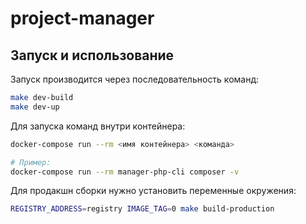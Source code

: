 # project-manager

## Запуск и использование

Запуск производится через последовательность команд:

```bash
make dev-build
make dev-up
```
Для запуска команд внутри контейнера:

```bash
docker-compose run --rm <имя контейнера> <команда>

# Пример:
docker-compose run --rm manager-php-cli composer -v
```
Для продакшн сборки нужно установить переменные окружения:

```bash
REGISTRY_ADDRESS=registry IMAGE_TAG=0 make build-production
```
